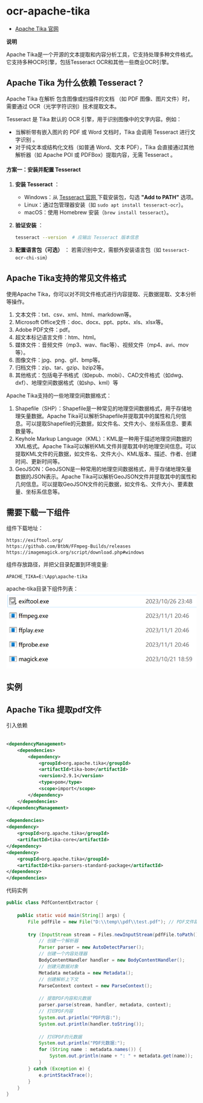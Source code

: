 # ocr-apache-tika

- [Apache Tika 官网](https://tika.apache.org/)

**说明**

Apache Tika是一个开源的文本提取和内容分析工具，它支持处理多种文件格式。 它支持多种OCR引擎，包括Tesseract OCR和其他一些商业OCR引擎。

## Apache Tika 为什么依赖 Tesseract？

Apache Tika 在解析 包含图像或扫描件的文档 （如 PDF 图像、图片文件）时，需要通过 OCR（光学字符识别）技术提取文本。

Tesseract 是 Tika 默认的 OCR 引擎，用于识别图像中的文字内容。例如：

- 当解析带有嵌入图片的 PDF 或 Word 文档时，Tika 会调用 Tesseract 进行文字识别 。
- 对于纯文本或结构化文档（如普通 Word、文本 PDF），Tika 会直接通过其他解析器（如 Apache POI 或 PDFBox）提取内容，无需 Tesseract 。

#### **方案一：安装并配置 Tesseract**

1. **安装 Tesseract** ：

   - Windows：从 [Tesseract 官网 ](https://github.com/tesseract-ocr/tesseract)下载安装包，勾选 **"Add to PATH"** 选项。
   - Linux：通过包管理器安装（如 `sudo apt install tesseract-ocr`）。
   - macOS：使用 Homebrew 安装（`brew install tesseract`）。

2. **验证安装** ：

   ```bash
   tesseract --version  # 应输出 Tesseract 版本信息
   ```

3. **配置语言包（可选）** ： 若需识别中文，需额外安装语言包（如 `tesseract-ocr-chi-sim`）

## Apache Tika支持的常见文件格式

使用Apache Tika，你可以对不同文件格式进行内容提取、元数据提取、文本分析等操作。

1. 文本文件：txt、csv、xml、html、markdown等。
2. Microsoft Office文件：doc、docx、ppt、pptx、xls、xlsx等。
3. Adobe PDF文件：pdf。
4. 超文本标记语言文件：htm、html。
5. 媒体文件：音频文件（mp3、wav、flac等）、视频文件（mp4、avi、mov等）。
6. 图像文件：jpg、png、gif、bmp等。
7. 归档文件：zip、tar、gzip、bzip2等。
8. 其他格式：包括电子书格式（如epub、mobi）、CAD文件格式（如dwg、dxf）、地理空间数据格式（如shp、kml）等

Apache Tika支持的一些地理空间数据格式：

1. Shapefile（SHP）：Shapefile是一种常见的地理空间数据格式，用于存储地理矢量数据。Apache
   Tika可以解析Shapefile并提取其中的属性和几何信息。可以提取Shapefile的元数据，如文件名、文件大小、坐标系信息、要素数量等。
2. Keyhole Markup Language（KML）：KML是一种用于描述地理空间数据的XML格式。Apache
   Tika可以解析KML文件并提取其中的地理空间信息。可以提取KML文件的元数据，如文件名、文件大小、KML版本、描述、作者、创建时间、更新时间等。
3. GeoJSON：GeoJSON是一种常用的地理空间数据格式，用于存储地理矢量数据的JSON表示。Apache
   Tika可以解析GeoJSON文件并提取其中的属性和几何信息。可以提取GeoJSON文件的元数据，如文件名、文件大小、要素数量、坐标系信息等。

## 需要下载一下组件

组件下载地址：

```text
https://exiftool.org/
https://github.com/BtbN/FFmpeg-Builds/releases
https://imagemagick.org/script/download.php#windows
```

组件存放路径，并把父目录配置到环境变量:

```text
APACHE_TIKA=E:\App\apache-tika
```

apache-tika目录下组件列表：
![img.png](img.png)

## 实例

## Apache Tika 提取pdf文件

引入依赖

```xml

<dependencyManagement>
    <dependencies>
        <dependency>
            <groupId>org.apache.tika</groupId>
            <artifactId>tika-bom</artifactId>
            <version>2.9.1</version>
            <type>pom</type>
            <scope>import</scope>
        </dependency>
    </dependencies>
</dependencyManagement>

<dependencies>
<dependency>
    <groupId>org.apache.tika</groupId>
    <artifactId>tika-core</artifactId>
</dependency>
<dependency>
    <groupId>org.apache.tika</groupId>
    <artifactId>tika-parsers-standard-package</artifactId>
</dependency>
</dependencies>
```

代码实例

```java
public class PdfContentExtractor {

    public static void main(String[] args) {
        File pdfFile = new File("D:\\temp\\pdf\\test.pdf"); // PDF文件路径

        try (InputStream stream = Files.newInputStream(pdfFile.toPath())) {
            // 创建一个解析器
            Parser parser = new AutoDetectParser();
            // 创建一个内容处理器
            BodyContentHandler handler = new BodyContentHandler();
            // 创建元数据对象
            Metadata metadata = new Metadata();
            // 创建解析上下文
            ParseContext context = new ParseContext();

            // 提取PDF内容和元数据
            parser.parse(stream, handler, metadata, context);
            // 打印PDF内容
            System.out.println("PDF内容:");
            System.out.println(handler.toString());

            // 打印PDF的元数据
            System.out.println("PDF元数据:");
            for (String name : metadata.names()) {
                System.out.println(name + ": " + metadata.get(name));
            }
        } catch (Exception e) {
            e.printStackTrace();
        }
    }
}
```
